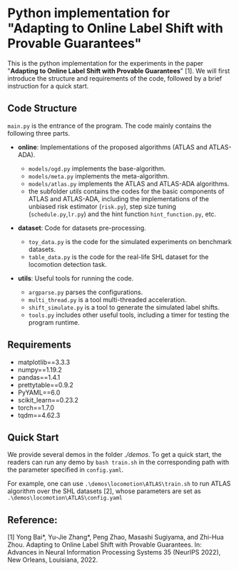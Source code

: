 # Python implementation for "Adapting to Online Label Shift with Provable Guarantees"

This is the python implementation for the experiments in the paper "**Adapting to Online Label Shift with Provable Guarantees**" [1]. We will first introduce the structure and requirements of the code, followed by a brief instruction for a quick start.

## Code Structure
`main.py` is the entrance of the program. The code mainly contains the following three parts.

* **online**: Implementations of the proposed algorithms (ATLAS and ATLAS-ADA).
  * `models/ogd.py` implements the base-algorithm.
  * `models/meta.py` implements the meta-algorithm.
  * `models/atlas.py` implements the ATLAS and ATLAS-ADA algorithms.
  * the subfolder *utils* contains the codes for the basic components of ATLAS and ATLAS-ADA, including the implementations of the unbiased risk estimator (`risk.py`), step size tuning (`schedule.py`,`lr.py`) and the hint function `hint_function.py`, etc.

* **dataset**: Code for datasets pre-processing.
  * `toy_data.py` is the code for the simulated experiments on benchmark datasets.
  * `table_data.py` is the code for the real-life SHL dataset for the locomotion detection task.

* **utils**: Useful tools for running the code.
  * `argparse.py` parses the configurations.
  * `multi_thread.py` is a tool multi-threaded acceleration.
  * `shift_simulate.py` is a tool to generate the simulated label shifts.
  * `tools.py` includes other useful tools, including a timer for testing the program runtime. 


## Requirements
* matplotlib==3.3.3
* numpy==1.19.2
* pandas==1.4.1
* prettytable==0.9.2
* PyYAML==6.0
* scikit_learn==0.23.2
* torch==1.7.0
* tqdm==4.62.3

## Quick Start

We provide several demos in the folder *./demos*. To get a quick start, the readers can run any demo by `bash train.sh` in the corresponding path with the parameter specified in `config.yaml`. 

For example, one can use ``.\demos\locomotion\ATLAS\train.sh`` to run ATLAS algorithm over the SHL datasets [2], whose parameters are set as ``.\demos\locomotion\ATLAS\config.yaml``

## Reference:
[1] Yong Bai\*, Yu-Jie Zhang\*, Peng Zhao, Masashi Sugiyama, and Zhi-Hua Zhou. Adapting to Online Label Shift with Provable Guarantees. In: Advances in Neural Information Processing Systems 35 (NeurIPS 2022), New Orleans, Louisiana, 2022. 



